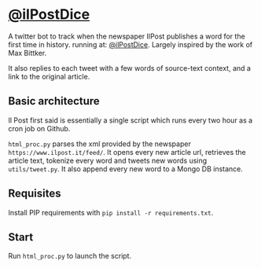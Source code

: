 # [@ilPostDice](https://twitter.com/ilpostdice)

A twitter bot to track when the newspaper IlPost publishes a word for the first time in history. running at: [@ilPostDice](https://twitter.com/ilpostdice). Largely inspired by the work of Max Bittker.

It also replies to each tweet with a few words of source-text context, and a link to the original article.

Basic architecture
----------

Il Post first said is essentially a single script which runs every two hour as a cron job on Github.

`html_proc.py` parses the xml provided by the newspaper `https://www.ilpost.it/feed/`. It opens every new article url, retrieves the article text, tokenize every word and tweets new words using `utils/tweet.py`. It also append every new word to a Mongo DB instance.


Requisites
----------

Install PIP requirements with `pip install -r requirements.txt`.

Start
-----

Run `html_proc.py` to launch the script.
